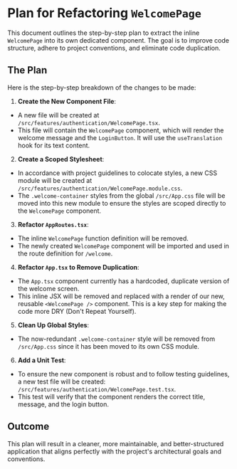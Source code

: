 # Plan for Refactoring `WelcomePage`

This document outlines the step-by-step plan to extract the inline `WelcomePage` into its own dedicated component. The goal is to improve code structure, adhere to project conventions, and eliminate code duplication.

## The Plan

Here is the step-by-step breakdown of the changes to be made:

1.  **Create the New Component File**:

- A new file will be created at `/src/features/authentication/WelcomePage.tsx`.
- This file will contain the `WelcomePage` component, which will render the welcome message and the `LoginButton`. It will use the `useTranslation` hook for its text content.

2.  **Create a Scoped Stylesheet**:

- In accordance with project guidelines to colocate styles, a new CSS module will be created at `/src/features/authentication/WelcomePage.module.css`.
- The `.welcome-container` styles from the global `/src/App.css` file will be moved into this new module to ensure the styles are scoped directly to the `WelcomePage` component.

3.  **Refactor `AppRoutes.tsx`**:

- The inline `WelcomePage` function definition will be removed.
- The newly created `WelcomePage` component will be imported and used in the route definition for `/welcome`.

4.  **Refactor `App.tsx` to Remove Duplication**:

- The `App.tsx` component currently has a hardcoded, duplicate version of the welcome screen.
- This inline JSX will be removed and replaced with a render of our new, reusable `<WelcomePage />` component. This is a key step for making the code more DRY (Don't Repeat Yourself).

5.  **Clean Up Global Styles**:

- The now-redundant `.welcome-container` style will be removed from `/src/App.css` since it has been moved to its own CSS module.

6.  **Add a Unit Test**:

- To ensure the new component is robust and to follow testing guidelines, a new test file will be created: `/src/features/authentication/WelcomePage.test.tsx`.
- This test will verify that the component renders the correct title, message, and the login button.

## Outcome

This plan will result in a cleaner, more maintainable, and better-structured application that aligns perfectly with the project's architectural goals and conventions.
